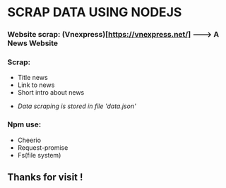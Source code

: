 # SCRAP DATA USING NODEJS
### Website scrap: (Vnexpress)[https://vnexpress.net/] ---> A News Website
### Scrap:
- Title news
- Link to news
- Short intro about news
* *Data scraping is stored in file 'data.json'*
### Npm use:
- Cheerio
- Request-promise
- Fs(file system)
## Thanks for visit !

